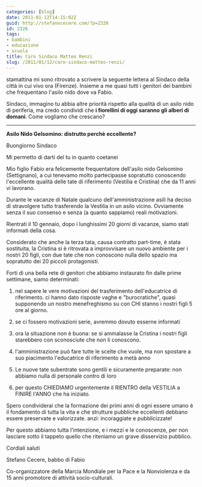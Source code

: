```yaml
---
categories: [blog]
date: 2011-01-12T14:15:02Z
guid: http://stefanocecere.com/?p=2326
id: 2326
tags:
- bambini
- educazione
- scuola
title: Caro Sindaco Matteo Renzi
slug: /2011/01/12/caro-sindaco-matteo-renzi/
---
```


stamattina mi sono ritrovato a scrivere la seguente lettera al Sindaco della città in cui vivo ora (Firenze). Insieme a me quasi tutti i genitori dei bambini che frequentano l'asilo nido dove va Fabio.

Sindaco, immagino tu abbia altre priorità rispetto alla qualità di un asilo nido di periferia, ma credo condividi che **i fiorellini di oggi saranno gli alberi di domani**. Come vogliamo che crescano?

- - -

**Asilo Nido Gelsomino: distrutto perchè eccellente?**

Buongiorno Sindaco

Mi permetto di darti del tu in quanto coetanei

Mio figlio Fabio era felicemente frequentatore dell'asilo nido Gelsomino (Settignano), a cui tenevamo molto partecipasse sopratutto conoscendo l'eccellente qualità delle tate di riferimento (Vestilia e Cristina) che da 11 anni vi lavorano.

Durante le vacanze di Natale qualcuno dell'amministrazione asili ha deciso di stravolgere tutto trasferendo la Vestilia in un asilo vicino. Ovviamente senza il suo consenso e senza (a quanto sappiamo) reali motivazioni.

Rientrati il 10 gennaio, dopo i lunghissimi 20 giorni di vacanze, siamo stati informati della cosa.
  
Considerato che anche la terza tata, causa contratto part-time, è stata sostituita, la Cristina si è ritrovata a improvvisare un nuovo ambiente per i nostri 20 figli, con due tate che non conoscono nulla dello spazio ma sopratutto dei 20 piccoli protagonisti.

Forti di una bella rete di genitori che abbiamo instaurato fin dalle prime settimane, siamo determinati:

1) nel sapere le vere motivazioni del trasferimento dell'educatrice di riferimento. ci hanno dato risposte vaghe e "burocratiche", quasi supponendo un nostro menefreghismo su con CHI stanno i nostri figli 5 ore al giorno.
  
2) se ci fossero motivazioni serie, avremmo dovuto esserne informati
  
3) ora la situazione non è buona: se si ammalasse la Cristina i nostri figli starebbero con sconosciute che non li conoscono.
  
4) l'amministrazione può fare tutte le scelte che vuole, ma non spostare a suo piacimento l'educatrice di riferimento a metà anno
  
5) Le nuove tate subentrate sono gentili e sicuramente preparate: non abbiamo nulla di personale contro di loro
  
6) per questo CHIEDIAMO urgentemente il RIENTRO della VESTILIA a FINIRE l'ANNO che ha iniziato.

Spero condividerai che la formazione dei primi anni di ogni essere umano è il fondamento di tutta la vita e che strutture pubbliche eccellenti debbano essere preservate e valorizzate. anzi: incoraggiate e pubblicizzate!
  
Per questo abbiamo tutta l'intenzione, e i mezzi e le conoscenze, per non lasciare sotto il tappeto quello che riteniamo un grave disservizio pubblico.

Cordiali saluti
  
Stefano Cecere, babbo di Fabio
  
Co-organizzatore della Marcia Mondiale per la Pace e la Nonviolenza e da 15 anni promotore di attività socio-culturali.